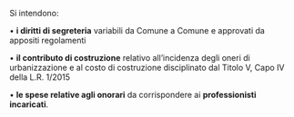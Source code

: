 Si intendono:

•	**i diritti di segreteria** variabili da Comune a Comune e approvati da appositi regolamenti

•	**il contributo di costruzione** relativo all’incidenza degli oneri di urbanizzazione e al costo di costruzione disciplinato dal Titolo V, Capo IV della L.R. 1/2015

•	**le spese relative agli onorari** da corrispondere ai **professionisti incaricati**.

